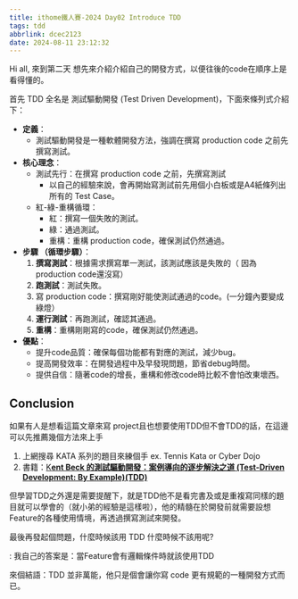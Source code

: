 ```yaml
---
title: ithome鐵人賽-2024 Day02 Introduce TDD
tags: tdd
abbrlink: dcec2123
date: 2024-08-11 23:12:32
---
```

Hi all, 來到第二天 想先來介紹介紹自己的開發方式，以便往後的code在順序上是看得懂的。

首先 TDD 全名是 測試驅動開發 (Test Driven Development)，下面來條列式介紹下：

- **定義**：
    - 測試驅動開發是一種軟體開發方法，強調在撰寫 production code 之前先撰寫測試。
- **核心理念**：
    - 測試先行：在撰寫 production code 之前，先撰寫測試
        - 以自己的經驗來說，會再開始寫測試前先用個小白板或是A4紙條列出所有的 Test Case。
    - 紅-綠-重構循環：
        - 紅：撰寫一個失敗的測試。
        - 綠：通過測試。
        - 重構：重構 production code，確保測試仍然通過。
- **步驟 （循環步驟）**：
    1. **撰寫測試**：根據需求撰寫單一測試，該測試應該是失敗的（ 因為 production code還沒寫）
    2. **跑測試**：測試失敗。
    3. 寫 production code：撰寫剛好能使測試通過的code。(一分鐘內要變成綠燈）
    4. **運行測試**：再跑測試，確認其通過。
    5. **重構**：重構剛剛寫的code，確保測試仍然通過。
- **優點**：
    - 提升code品質：確保每個功能都有對應的測試，減少bug。
    - 提高開發效率：在開發過程中及早發現問題，節省debug時間。
    - 提供自信：隨著code的增長，重構和修改code時比較不會怕改東壞西。

## Conclusion

如果有人是想看這篇文章來寫 project且也想要使用TDD但不會TDD的話，在這邊可以先推薦幾個方法來上手

1. 上網搜尋 KATA 系列的題目來練個手 ex. Tennis Kata or Cyber Dojo
2. 書籍：[K**ent Beck 的測試驅動開發：案例導向的逐步解決之道 (Test-Driven Development: By Example)(TDD)**](https://www.tenlong.com.tw/products/9789864345618)

但學習TDD之外還是需要提醒下，就是TDD他不是看完書及或是重複寫同樣的題目就可以學會的（就小弟的經驗是這樣啦），他的精髓在於開發前就需要設想 Feature的各種使用情境，再透過撰寫測試來開發。

最後再發起個問題，什麼時候該用 TDD 什麼時候不該用呢?

: 我自己的答案是：當Feature會有邏輯條件時就該使用TDD

來個結語：TDD 並非萬能，他只是個會讓你寫 code 更有規範的一種開發方式而已。
